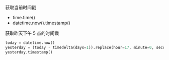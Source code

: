 获取当前时间戳

- time.time()
- datetime.now().timestamp()

获取昨天下午 5 点的时间戳

```python
today = datetime.now()
yesterday = (today - timedelta(days=1)).replace(hour=17, minute=0, second=0, microsecond=0)
yesterday.timestamp()
```

